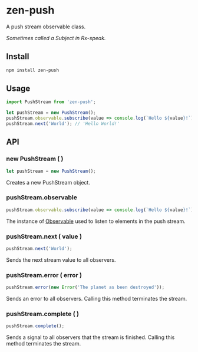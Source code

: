# zen-push

A push stream observable class.

*Sometimes called a Subject in Rx-speak.*

## Install

```sh
npm install zen-push
```

## Usage

```js
import PushStream from 'zen-push';

let pushStream = new PushStream();
pushStream.observable.subscribe(value => console.log(`Hello ${value}!`));
pushStream.next('World'); // 'Hello World!'
```

## API

### new PushStream ( )

```js
let pushStream = new PushStream();
```

Creates a new PushStream object.

### pushStream.observable

```js
pushStream.observable.subscribe(value => console.log(`Hello ${value}!`));
```

The instance of [Observable](https://github.com/tc39/proposal-observable) used to listen to elements in the push stream.

### pushStream.next ( value )

```js
pushStream.next('World');
```

Sends the next stream value to all observers.

### pushStream.error ( error )

```js
pushStream.error(new Error('The planet as been destroyed'));
```

Sends an error to all observers. Calling this method terminates the stream.

### pushStream.complete ( )

```js
pushStream.complete();
```

Sends a signal to all observers that the stream is finished. Calling this method terminates the stream.

